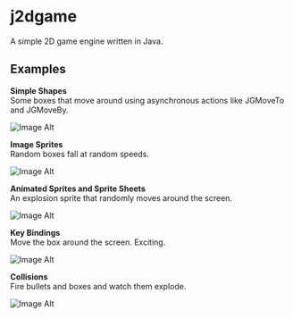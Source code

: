 j2dgame
=======

A simple 2D game engine written in Java.

Examples
--------


**Simple Shapes**  
Some boxes that move around using asynchronous actions like JGMoveTo and JGMoveBy.

![Image Alt](https://raw.github.com/sqlboy/j2dgame/master/screenshots/example1.png)


**Image Sprites**  
Random boxes fall at random speeds.

![Image Alt](https://raw.github.com/sqlboy/j2dgame/master/screenshots/example2.png)


**Animated Sprites and Sprite Sheets**  
An explosion sprite that randomly moves around the screen.

![Image Alt](https://raw.github.com/sqlboy/j2dgame/master/screenshots/example3.png)


**Key Bindings**  
Move the box around the screen.  Exciting.

![Image Alt](https://raw.github.com/sqlboy/j2dgame/master/screenshots/example4.png)


**Collisions**  
Fire bullets and boxes and watch them explode.

![Image Alt](https://raw.github.com/sqlboy/j2dgame/master/screenshots/example5.png)

